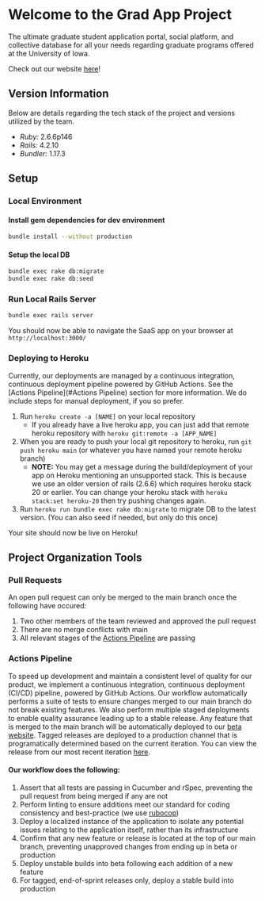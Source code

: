 # Welcome to the Grad App Project
The ultimate graduate student application portal, social platform, and collective database for all your needs regarding graduate programs offered at the University of Iowa.

Check out our website [here](https://uiowa-grad-app-v2.herokuapp.com/)!

## Version Information
Below are details regarding the tech stack of the project and versions utilized by the team.

- *Ruby:* 2.6.6p146
- *Rails:* 4.2.10
- *Bundler:* 1.17.3

## Setup

### Local Environment

#### Install gem dependencies for dev environment
```bash
bundle install --without production
```

#### Setup the local DB
```bash
bundle exec rake db:migrate
bundle exec rake db:seed
```

### Run Local Rails Server
```bash
bundle exec rails server
```

You should now be able to navigate the SaaS app on your browser at `http://localhost:3000/`

### Deploying to Heroku
Currently, our deployments are managed by a continuous integration, continuous deployment pipeline powered by GitHub Actions. See the [Actions Pipeline](#Actions Pipeline) section for more information. We do include steps for manual deployment, if you so prefer.

1. Run `heroku create -a [NAME]` on your local repository
    - If you already have a live heroku app, you can just add that remote heroku repository with `heroku git:remote -a [APP_NAME]`
2. When you are ready to push your local git repository to heroku, run `git push heroku main` (or whatever you have named your remote heroku branch)
    - **NOTE:** You may get a message during the build/deployment of your app on Heroku mentioning an unsupported stack. This is because we use an older version of rails (2.6.6) which requires heroku stack 20 or earlier. You can change your heroku stack with `heroku stack:set heroku-20` then try pushing changes again.
3. Run `heroku run bundle exec rake db:migrate` to migrate DB to the latest version. (You can also seed if needed, but only do this once)

Your site should now be live on Heroku!

## Project Organization Tools

### Pull Requests
An open pull request can only be merged to the main branch once the following have occured:
1. Two other members of the team reviewed and approved the pull request
2. There are no merge conflicts with main
3. All relevant stages of the [Actions Pipeline](#actions-pipeline) are passing

### Actions Pipeline
To speed up development and maintain a consistent level of quality for our product, we implement a continuous integration, continuous deployment (CI/CD) pipeline, powered by GitHub Actions. Our workflow automatically performs a suite of tests to ensure changes merged to our main branch do not break existing features. We also perform multiple staged deployments to enable quality assurance leading up to a stable release. Any feature that is merged to the main branch will be automatically deployed to our [beta website](https://uiowa-grad-app-beta.herokuapp.com/). Tagged releases are deployed to a production channel that is programatically determined based on the current iteration. You can view the release from our most recent iteration [here](https://uiowa-grad-app-v2.herokuapp.com/).

#### Our workflow does the following:
1. Assert that all tests are passing in Cucumber and rSpec, preventing the pull request from being merged if any are not
2. Perform linting to ensure additions meet our standard for coding consistency and best-practice (we use [rubocop](https://rubocop.org))
3. Deploy a localized instance of the application to isolate any potential issues relating to the application itself, rather than its infrastructure
4. Confirm that any new feature or release is located at the top of our main branch, preventing unapproved changes from ending up in beta or production
5. Deploy unstable builds into beta following each addition of a new feature
6. For tagged, end-of-sprint releases only, deploy a stable build into production

